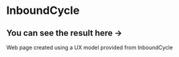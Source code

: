 # InboundCycle 

## You can see the result here -> 

Web page created using a UX model provided from InboundCycle
